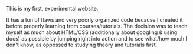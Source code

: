 This is my first, experimental website. 

It has a ton of flaws and very poorly organized code because I created it before properly learning from courses/tutorials. The decision was to teach myself as much about HTML/CSS (additionally about googling & using docs) as possible by jumping right into action and to see what/how much I don't know, as oppossed to studying theory and tutorials first.